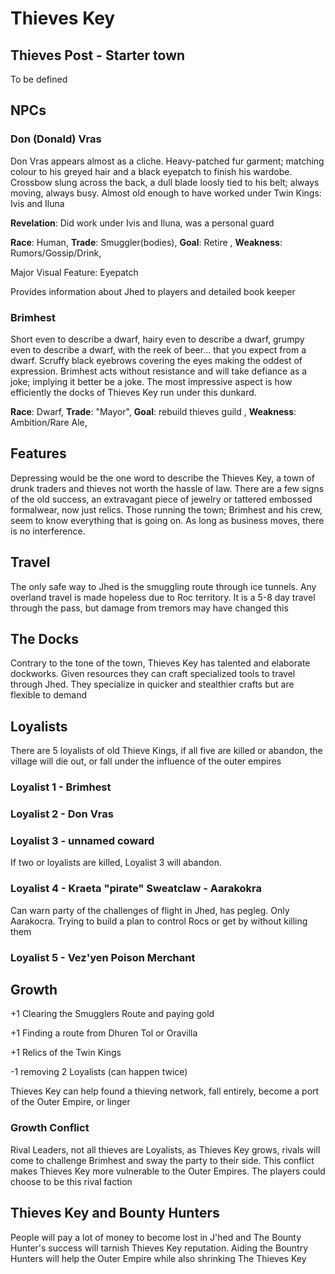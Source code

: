 # Thieves Key

## Thieves Post - Starter town

To be defined

## NPCs

### Don (Donald) Vras

Don Vras appears almost as a cliche. Heavy-patched fur garment; matching colour to his greyed hair and a black eyepatch to finish his wardobe. Crossbow slung across the back, a dull blade loosly tied to his belt; always moving, always busy. Almost old enough to have worked under Twin Kings: Ivis and Iluna

**Revelation**: Did work under Ivis and Iluna, was a personal guard

**Race**: Human, **Trade**: Smuggler(bodies), **Goal**: Retire , **Weakness**: Rumors/Gossip/Drink,

Major Visual Feature: Eyepatch

Provides information about Jhed to players and detailed book keeper

### Brimhest

Short even to describe a dwarf, hairy even to describe a dwarf, grumpy even to describe a dwarf, with the reek of beer... that you expect from a dwarf. Scruffy black eyebrows covering the eyes making the oddest of expression. Brimhest acts without resistance and will take defiance as a joke; implying it better be a joke. The most impressive aspect is how efficiently the docks of Thieves Key run under this dunkard.

**Race**: Dwarf, **Trade**: "Mayor", **Goal**: rebuild thieves guild , **Weakness**: Ambition/Rare Ale,

## Features

Depressing would be the one word to describe the Thieves Key, a town of drunk traders and thieves not worth the hassle of law. There are a few signs of the old success, an extravagant piece of jewelry or tattered embossed formalwear, now just relics. Those running the town; Brimhest and his crew, seem to know everything that is going on. As long as business moves, there is no interference. 

## Travel

The only safe way to Jhed is the smuggling route through ice tunnels. Any overland travel is made hopeless due to Roc territory. It is a 5-8 day travel through the pass, but damage from tremors may have changed this

## The Docks

Contrary to the tone of the town, Thieves Key has talented and elaborate dockworks. Given resources they can craft specialized tools to travel through Jhed. They specialize in quicker and stealthier crafts but are flexible to demand

## Loyalists

There are 5 loyalists of old Thieve Kings, if all five are killed or abandon, the village will die out, or fall under the influence of the outer empires

### Loyalist 1 - Brimhest

### Loyalist 2 - Don Vras

### Loyalist 3 - unnamed coward

If two or loyalists are killed, Loyalist 3 will abandon.

### Loyalist 4 -  Kraeta "pirate" Sweatclaw - Aarakokra

Can warn party of the challenges of flight in Jhed, has pegleg. Only Aarakocra. Trying to build a plan to control Rocs or get by without killing them

### Loyalist 5 - Vez'yen Poison Merchant


## Growth

+1 Clearing the Smugglers Route and paying gold

+1 Finding a route from Dhuren Tol or Oravilla 

+1 Relics of the Twin Kings

-1 removing 2 Loyalists (can happen twice)

Thieves Key can help found a thieving network, fall entirely, become a port of the Outer Empire, or linger

### Growth Conflict

Rival Leaders, not all thieves are Loyalists, as Thieves Key grows, rivals will come to challenge Brimhest and sway the party to their side. This conflict makes Thieves Key more vulnerable to the Outer Empires. The players could choose to be this rival faction

## Thieves Key and Bounty Hunters

People will pay a lot of money to become lost in J'hed and The Bounty Hunter's success will tarnish Thieves Key reputation. Aiding the Bountry Hunters will help the Outer Empire while also shrinking The Thieves Key


